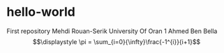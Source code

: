 # hello-world
First repository
Mehdi Rouan-Serik
University Of Oran 1 Ahmed Ben Bella
$$\displaystyle \pi = \sum_{i=0}{\infty}\frac{-1^{i}}{i+1}$$
